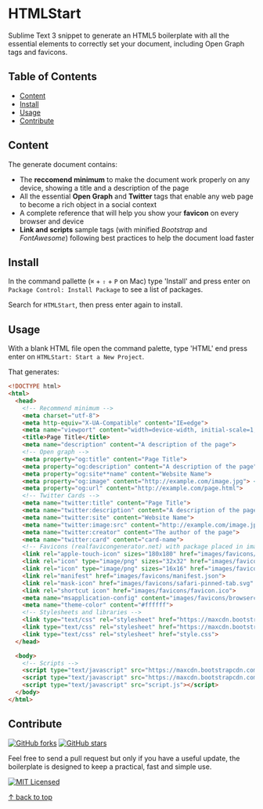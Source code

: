 # HTMLStart

Sublime Text 3 snippet to generate an HTML5 boilerplate with all the essential elements to correctly set your document, including Open Graph tags and favicons.

## Table of Contents

- [Content](#content)
- [Install](#install)
- [Usage](#usage)
- [Contribute](#contribute)

## Content

The generate document contains:

- The **reccomend minimum** to make the document work properly on any device, showing a title and a description of the page
- All the essential **Open Graph** and **Twitter** tags that enable any web page to become a rich object in a social context
- A complete reference that will help you show your **favicon** on every browser and device
- **Link and scripts** sample tags (with minified _Bootstrap_ and _FontAwesome_) following best practices to help the document load faster

## Install

In the command pallette (`⌘` + `⇧` + `P` on Mac) type 'Install' and press enter on `Package Control: Install Package` to see a list of packages.

Search for `HTMLStart`, then press enter again to install.

## Usage

With a blank HTML file open the command palette, type 'HTML' end press enter on `HTMLStart: Start a New Project`.

That generates:

```html
<!DOCTYPE html>
<html>
  <head>
    <!-- Recommend minimum -->
    <meta charset="utf-8">
    <meta http-equiv="X-UA-Compatible" content="IE=edge">
    <meta name="viewport" content="width=device-width, initial-scale=1, shrink-to-fit=no">
    <title>Page Title</title>
    <meta name="description" content="A description of the page">
    <!-- Open graph -->
    <meta property="og:title" content="Page Title">
    <meta property="og:description" content="A description of the page">
    <meta property="og:site**name" content="Website Name">
    <meta property="og:image" content="http://example.com/image.jpg"> <!-- 1200x630 -->
    <meta property="og:url" content="http://example.com/page.html">
    <!-- Twitter Cards -->
    <meta name="twitter:title" content="Page Title">
    <meta name="twitter:description" content="A description of the page">
    <meta name="twitter:site" content="Website Name">
    <meta name="twitter:image:src" content="http://example.com/image.jpg">
    <meta name="twitter:creator" content="The author of the page">
    <meta name="twitter:card" content="card-name">
    <!-- Favicons (realfavicongenerator.net) with package placed in images/favicons -->
    <link rel="apple-touch-icon" sizes="180x180" href="images/favicons/apple-touch-icon.png">
    <link rel="icon" type="image/png" sizes="32x32" href="images/favicons/favicon-32x32.png">
    <link rel="icon" type="image/png" sizes="16x16" href="images/favicons/favicon-16x16.png">
    <link rel="manifest" href="images/favicons/manifest.json">
    <link rel="mask-icon" href="images/favicons/safari-pinned-tab.svg" color="#5bbad5">
    <link rel="shortcut icon" href="images/favicons/favicon.ico">
    <meta name="msapplication-config" content="images/favicons/browserconfig.xml">
    <meta name="theme-color" content="#ffffff">
    <!-- Stylesheets and libraries -->
    <link type="text/css" rel="stylesheet" href="https://maxcdn.bootstrapcdn.com/bootstrap/4.0.0/css/bootstrap.min.css">
    <link type="text/css" rel="stylesheet" href="https://maxcdn.bootstrapcdn.com/font-awesome/4.7.0/css/font-awesome.min.css">
    <link type="text/css" rel="stylesheet" href="style.css">
  </head>

  <body>
    <!-- Scripts -->
    <script type="text/javascript" src="https://maxcdn.bootstrapcdn.com/bootstrap/4.0.0/js/bootstrap.min.js"></script>
    <script type="text/javascript" src="https://maxcdn.bootstrapcdn.com/bootstrap/4.0.0/js/bootstrap.bundle.min.js"></script>
    <script type="text/javascript" src="script.js"></script>
  </body>
</html>
```

## Contribute

[![GitHub forks](https://img.shields.io/github/forks/gabrielecanepa/HTMLStart.svg?style=social&label=Fork)](https://github.com/gabrielecanepa/HTMLStart/network) [![GitHub stars](https://img.shields.io/github/stars/gabrielecanepa/HTMLStart.svg?style=social&label=Star)](https://github.com/gabrielecanepa/HTMLStart/stargazers)

Feel free to send a pull request but only if you have a useful update, the boilerplate is designed to keep a practical, fast and simple use.

[![MIT Licensed](https://img.shields.io/cocoapods/l/AFNetworking.svg?style=for-the-badge)](http://sloria.mit-license.org/)

[↑ back to top](#html-start)
